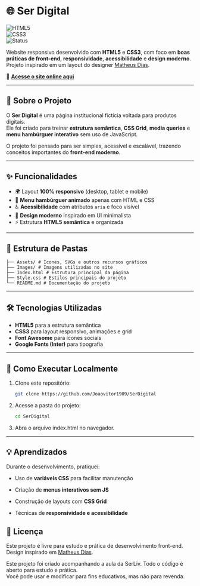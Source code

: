 
# 🌐 Ser Digital

![HTML5](https://img.shields.io/badge/HTML5-E34F26?style=for-the-badge&logo=html5&logoColor=white)  
![CSS3](https://img.shields.io/badge/CSS3-1572B6?style=for-the-badge&logo=css3&logoColor=white)  
![Status](https://img.shields.io/badge/Status-Concluído-brightgreen?style=for-the-badge)

Website responsivo desenvolvido com **HTML5** e **CSS3**, com foco em **boas práticas de front-end**, **responsividade**, **acessibilidade** e **design moderno**.  
Projeto inspirado em um layout do designer [Matheus Dias](https://www.figma.com/@matheusdias20).

🔗 **[Acesse o site online aqui](https://joaovitor1909.github.io/SerDigital/)**  

---

## 📖 Sobre o Projeto

O **Ser Digital** é uma página institucional fictícia voltada para produtos digitais.  
Ele foi criado para treinar **estrutura semântica**, **CSS Grid**, **media queries** e **menu hambúrguer interativo** sem uso de JavaScript.

O projeto foi pensado para ser simples, acessível e escalável, trazendo conceitos importantes do **front-end moderno**.

---

## ✨ Funcionalidades

- 🌍 Layout **100% responsivo** (desktop, tablet e mobile)  
- 🍔 **Menu hambúrguer animado** apenas com HTML e CSS  
- ♿ **Acessibilidade** com atributos `aria` e foco visível  
- 🎨 **Design moderno** inspirado em UI minimalista  
- ⚡ Estrutura **HTML5 semântica** e organizada  

---

## 📂 Estrutura de Pastas

````
├── Assets/ # Ícones, SVGs e outros recursos gráficos  
├── Images/ # Imagens utilizadas no site  
├── Index.html # Estrutura principal da página  
├── Style.css # Estilos principais do projeto  
└── README.md # Documentação do projeto
````

---

## 🛠️ Tecnologias Utilizadas

- **HTML5** para a estrutura semântica  
- **CSS3** para layout responsivo, animações e grid  
- **Font Awesome** para ícones sociais  
- **Google Fonts (Inter)** para tipografia  

---

## 🚀 Como Executar Localmente

1. Clone este repositório:  
   ```bash
   git clone https://github.com/Joaovitor1909/SerDigital
   
2. Acesse a pasta do projeto:
   ```bash
   cd SerDigital 

3. Abra o arquivo index.html no navegador.
---


## 💡 Aprendizados

Durante o desenvolvimento, pratiquei:

-   Uso de **variáveis CSS** para facilitar manutenção
    
-   Criação de **menus interativos sem JS**
    
-   Construção de layouts com **CSS Grid**
    
-   Técnicas de **responsividade e acessibilidade**

## 📄 Licença

Este projeto é livre para estudo e prática de desenvolvimento front-end.  
Design inspirado em [Matheus Dias](https://www.figma.com/@matheusdias20?utm_source=chatgpt.com).

Este projeto foi criado acompanhando a aula da SerLiv. Todo o código é aberto para estudo e prática.  
Você pode usar e modificar para fins educativos, mas não para revenda.

